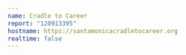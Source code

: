 ```yaml
---
name: Cradle to Career
report: "120913395"
hostname: https://santamonicacradletocareer.org
realtime: false
---
```

